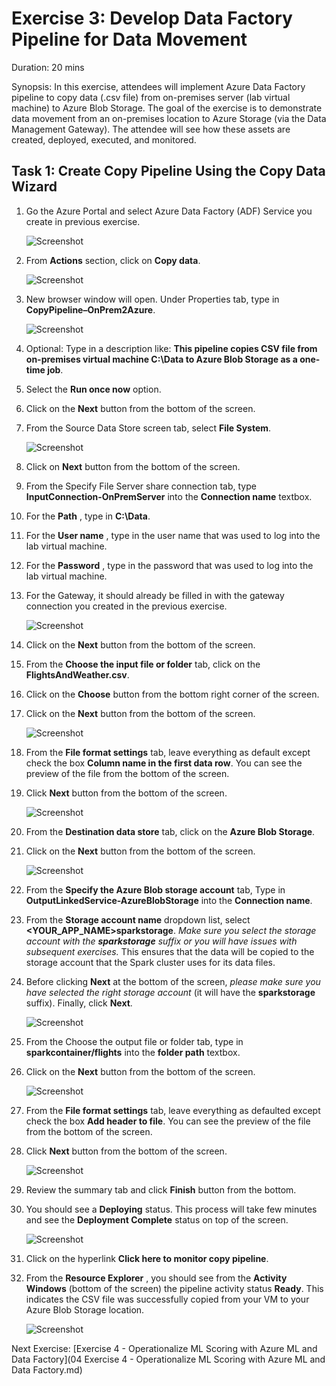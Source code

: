 # Exercise 3: Develop Data Factory Pipeline for Data Movement

Duration: 20 mins

Synopsis: In this exercise, attendees will implement Azure Data Factory pipeline to copy data (.csv file) from on-premises server (lab virtual machine) to Azure Blob Storage. The goal of the exercise is to demonstrate data movement from an on-premises location to Azure Storage (via the Data Management Gateway). The attendee will see how these assets are created, deployed, executed, and monitored.

## Task 1: Create Copy Pipeline Using the Copy Data Wizard

1. Go the Azure Portal and select Azure Data Factory (ADF) Service you create in previous exercise.

    ![Screenshot](images/create_copy_pipeline_using_the_copy_data_wizard_0.png)

1. From **Actions** section, click on **Copy data**.

    ![Screenshot](images/create_copy_pipeline_using_the_copy_data_wizard_1.png)

1. New browser window will open.  Under Properties tab, type in **CopyPipeline–OnPrem2Azure**.

    ![Screenshot](images/create_copy_pipeline_using_the_copy_data_wizard_2.png)

1. Optional: Type in a description like: **This pipeline copies CSV file from on-premises virtual machine C:\Data to Azure Blob Storage as a one-time job**.
2. Select the **Run once now** option.
3. Click on the **Next** button from the bottom of the screen.
4. From the Source Data Store screen tab, select **File System**.

    ![Screenshot](images/create_copy_pipeline_using_the_copy_data_wizard_3.png)

1. Click on **Next** button from the bottom of the screen.
2. From the Specify File Server share connection tab, type **InputConnection-OnPremServer** into the **Connection name** textbox.
3. For the **Path** , type in **C:\Data**.
4. For the **User name** , type in the user name that was used to log into the lab virtual machine.
5. For the **Password** , type in the password that was used to log into the lab virtual machine.
6. For the Gateway, it should already be filled in with the gateway connection you created in the previous exercise.

    ![Screenshot](images/create_copy_pipeline_using_the_copy_data_wizard_4.png)

1. Click on the **Next** button from the bottom of the screen.
2. From the **Choose the input file or folder** tab, click on the **FlightsAndWeather.csv**.
3. Click on the **Choose** button from the bottom right corner of the screen.
4. Click on the **Next** button from the bottom of the screen.

    ![Screenshot](images/create_copy_pipeline_using_the_copy_data_wizard_5.png)

1. From the **File format settings** tab, leave everything as default except check the box **Column name in the first data row**.  You can see the preview of the file from the bottom of the screen.
2. Click **Next** button from the bottom of the screen.

    ![Screenshot](images/create_copy_pipeline_using_the_copy_data_wizard_6.png)

1. From the **Destination data store** tab, click on the **Azure Blob Storage**.
2. Click on the **Next** button from the bottom of the screen.

    ![Screenshot](images/create_copy_pipeline_using_the_copy_data_wizard_7.png)

1. From the **Specify the Azure Blob storage account** tab, Type in **OutputLinkedService-AzureBlobStorage** into the **Connection name**.
2. From the **Storage account name** dropdown list, select **\<YOUR_APP_NAME\>sparkstorage**. _Make sure you select the storage account with the **sparkstorage** suffix or you will have issues with subsequent exercises._ This ensures that the data will be copied to the storage account that the Spark cluster uses for its data files.
3. Before clicking **Next** at the bottom of the screen, *please make sure you have selected the right storage account* (it will have the **sparkstorage** suffix). Finally, click **Next**.

    ![Screenshot](images/create_copy_pipeline_using_the_copy_data_wizard_8.png)

1. From the Choose the output file or folder tab, type in **sparkcontainer/flights** into the **folder path** textbox.
2. Click on the **Next** button from the bottom of the screen.

    ![Screenshot](images/create_copy_pipeline_using_the_copy_data_wizard_9.png)

1. From the **File format settings** tab, leave everything as defaulted except check the box **Add header to file**. You can see the preview of the file from the bottom of the screen.
2. Click **Next** button from the bottom of the screen.

    ![Screenshot](images/create_copy_pipeline_using_the_copy_data_wizard_10.png)

1. Review the summary tab and click **Finish** button from the bottom.
2. You should see a **Deploying** status. This process will take few minutes and see the **Deployment Complete** status on top of the screen.

    ![Screenshot](images/create_copy_pipeline_using_the_copy_data_wizard_11.png)

1. Click on the hyperlink **Click here to monitor copy pipeline**.
2. From the **Resource Explorer** , you should see from the **Activity Windows** (bottom of the screen) the pipeline activity status **Ready**. This indicates the CSV file was successfully copied from your VM to your Azure Blob Storage location.

    ![Screenshot](images/create_copy_pipeline_using_the_copy_data_wizard_12.png)

Next Exercise: [Exercise 4 - Operationalize ML Scoring with Azure ML and Data Factory](04 Exercise 4 - Operationalize ML Scoring with Azure ML and Data Factory.md)
